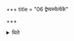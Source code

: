 +++
title = "06 द्वेष्यस्येत्येके"

+++

<details><summary>थिते</summary>

6. According some (ritualists this way of offering should be adopted in the case) of a hated (sacrificer).
</details>
